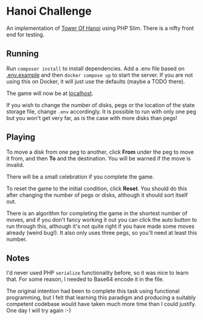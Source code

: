 # Hanoi Challenge

An implementation of [Tower Of Hanoi](https://en.wikipedia.org/wiki/Tower_of_Hanoi) using PHP Slim. There is a nifty front end for testing.

## Running

Run ```composer install``` to install dependencies. Add a .env file based on [.env.example](./.env.example) and then ```docker compose up``` to start the server. If you are not using this on Docker, it will just use the defaults (maybe a TODO  there).

The game will now be at [localhost](http://localhost/).

If you wish to change the number of disks, pegs or the location of the state storage file, change ```.env``` accordingly. It is possible to run with only one peg but you won't get very far, as is the case with more disks than pegs!

## Playing

To move a disk from one peg to another, click **From** under the peg to move it from, and then **To** and the destination. You will be warned if the move is invalid.

There will be a small celebration if you complete the game.

To reset the game to the initial condition, click **Reset**. You should do this after changing the number of pegs or disks, although it should sort itself out.

There is an algorithm for completing the game in the shortest number of moves, and if you don't fancy working it out you can click the auto button to run through this, although it's not quite right if you have made some moves already (weird bug!). It also only uses three pegs, so you'll need at least this number.

## Notes

I'd never used PHP ```serialize``` functionality before, so it was nice to learn that. For some reason, I needed to Base64 encode it in the file.

The original intention had been to complete this task using functional programming, but I felt that learning this paradigm and producing a suitably competent codebase would have taken much more time than I could justify. One day I will try again :-)

